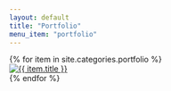 ```yaml
---
layout: default
title: "Portfolio"
menu_item: "portfolio"
---
```



<div class="ui three column stackable doubling centered grid portfolio">
  {% for item in site.categories.portfolio %}
  <a href="{{ item.url }}">
    <div class="ui column portfolio-item">
      <img class="ui fluid rounded image" alt="{{ item.title }}" title="{{ item.name }}" src="{{ item.preview_image_url }}"/>
    </div>
  </a>
  {% endfor %}
</div>
